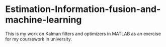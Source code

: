 # Estimation-Information-fusion-and-machine-learning
This is my work on Kalman filters and optimizers in MATLAB as an exercise for my coursework in university.

